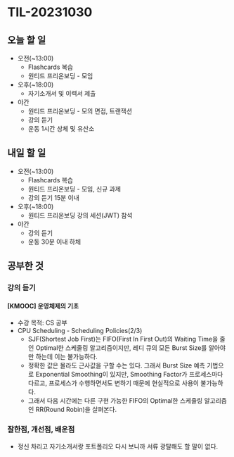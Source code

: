 # TIL-20231030

## 오늘 할 일

- 오전(~13:00)
  - Flashcards 복습
  - 원티드 프리온보딩 - 모임
- 오후(~18:00)
  - 자기소개서 및 이력서 제출
- 야간
  - 원티드 프리온보딩 - 모의 면접, 트랜잭션
  - 강의 듣기
  - 운동 1시간 상체 및 유산소

## 내일 할 일

- 오전(~13:00)
  - Flashcards 복습
  - 원티드 프리온보딩 - 모임, 신규 과제
  - 강의 듣기 15분 이내
- 오후(~18:00)
  - 원티드 프리온보딩 강의 세션(JWT) 참석
- 야간
  - 강의 듣기
  - 운동 30분 이내 하체

## 공부한 것

### 강의 듣기

#### [KMOOC] 운영체제의 기초

- 수강 목적: CS 공부
- CPU Scheduling - Scheduling Policies(2/3)
  - SJF(Shortest Job First)는 FIFO(First In First Out)의 Waiting Time을 줄인 Optimal한 스케줄링 알고리즘이지만, 레디 큐의 모든 Burst Size를 알아야만 하는데 이는 불가능하다.
  - 정확한 값은 몰라도 근사값을 구할 수는 있다. 그래서 Burst Size 예측 기법으로 Exponential Smoothing이 있지만, Smoothing Factor가 프로세스마다 다르고, 프로세스가 수행하면서도 변하기 때문에 현실적으로 사용이 불가능하다.
  - 그래서 다음 시간에는 다른 구현 가능한 FIFO의 Optimal한 스케줄링 알고리즘인 RR(Round Robin)을 살펴본다.

### 잘한점, 개선점, 배운점

- 정신 차리고 자기소개서랑 포트폴리오 다시 보니까 서류 광탈해도 할 말이 없다.
